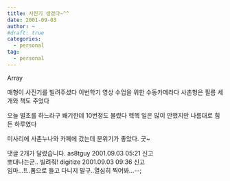 ```yaml
---
title: 사진기 생겼다~^^
date: 2001-09-03
author: ~
#draft: true
categories:
  - personal
tag:
  - personal
---
```




Array

매형이 사진기를 빌려주셨다
이번학기 영상 수업을 위한 수동카메라다
사촌형은 필름 세개와 책도 주었다

오늘 벌초를 하느라구 쐐기한데 10번정도 물렸다
헥헥
일은 많이 안했지만
나름대로 힘든 하루였다

미사리에 사촌누나와 카페에 갔는데
분위기가 좋았다.
굿~


 댓글  2개가 달렸습니다.
 as8tguy 2001.09.03 05:21 신고   
뽀대나는군.. 빌려줘!
 digitize 2001.09.03 09:36 신고   
임마...!!..폼으로 들고 다니지 말구..열심히 찍어봐...--;




